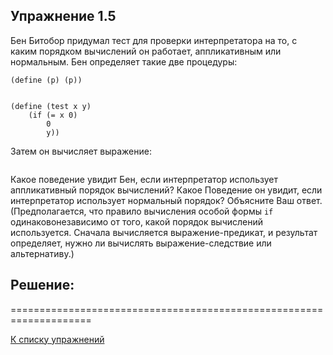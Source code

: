 ## Упражнение 1.5

Бен Битобор придумал тест для проверки интерпретатора на то, с каким порядком вычислений он работает, аппликативным или нормальным. Бен определяет такие две процедуры:

```racket
(define (p) (p))


(define (test x y)
    (if (= x 0)
        0
        y))
```

Затем он вычисляет выражение:

```racket

```

Какое поведение увидит Бен, если интерпретатор использует аппликативный порядок вычислений?
Какое Поведение он увидит, если интерпретатор использует нормальный порядок?
Объясните Ваш ответ. (Предполагается, что правило вычисления особой формы `if` одинаковонезависимо от того, какой порядок вычислений используется. Сначала вычисляется выражение-предикат, и результат определяет, нужно ли вычислять выражение-следствие или альтернативу.)
    
## Решение:

====================================================================

[К списку упражнений](../index.md)
